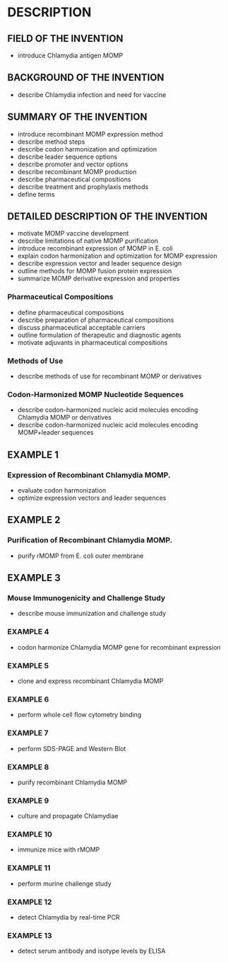 # DESCRIPTION

## FIELD OF THE INVENTION

- introduce Chlamydia antigen MOMP

## BACKGROUND OF THE INVENTION

- describe Chlamydia infection and need for vaccine

## SUMMARY OF THE INVENTION

- introduce recombinant MOMP expression method
- describe method steps
- describe codon harmonization and optimization
- describe leader sequence options
- describe promoter and vector options
- describe recombinant MOMP production
- describe pharmaceutical compositions
- describe treatment and prophylaxis methods
- define terms

## DETAILED DESCRIPTION OF THE INVENTION

- motivate MOMP vaccine development
- describe limitations of native MOMP purification
- introduce recombinant expression of MOMP in E. coli
- explain codon harmonization and optimization for MOMP expression
- describe expression vector and leader sequence design
- outline methods for MOMP fusion protein expression
- summarize MOMP derivative expression and properties

### Pharmaceutical Compositions

- define pharmaceutical compositions
- describe preparation of pharmaceutical compositions
- discuss pharmaceutical acceptable carriers
- outline formulation of therapeutic and diagnostic agents
- motivate adjuvants in pharmaceutical compositions

### Methods of Use

- describe methods of use for recombinant MOMP or derivatives

### Codon-Harmonized MOMP Nucleotide Sequences

- describe codon-harmonized nucleic acid molecules encoding Chlamydia MOMP or derivatives
- describe codon-harmonized nucleic acid molecules encoding MOMP+leader sequences

## EXAMPLE 1

### Expression of Recombinant Chlamydia MOMP.

- evaluate codon harmonization
- optimize expression vectors and leader sequences

## EXAMPLE 2

### Purification of Recombinant Chlamydia MOMP.

- purify rMOMP from E. coli outer membrane

## EXAMPLE 3

### Mouse Immunogenicity and Challenge Study

- describe mouse immunization and challenge study

### EXAMPLE 4

- codon harmonize Chlamydia MOMP gene for recombinant expression

### EXAMPLE 5

- clone and express recombinant Chlamydia MOMP

### EXAMPLE 6

- perform whole cell flow cytometry binding

### EXAMPLE 7

- perform SDS-PAGE and Western Blot

### EXAMPLE 8

- purify recombinant Chlamydia MOMP

### EXAMPLE 9

- culture and propagate Chlamydiae

### EXAMPLE 10

- immunize mice with rMOMP

### EXAMPLE 11

- perform murine challenge study

### EXAMPLE 12

- detect Chlamydia by real-time PCR

### EXAMPLE 13

- detect serum antibody and isotype levels by ELISA

